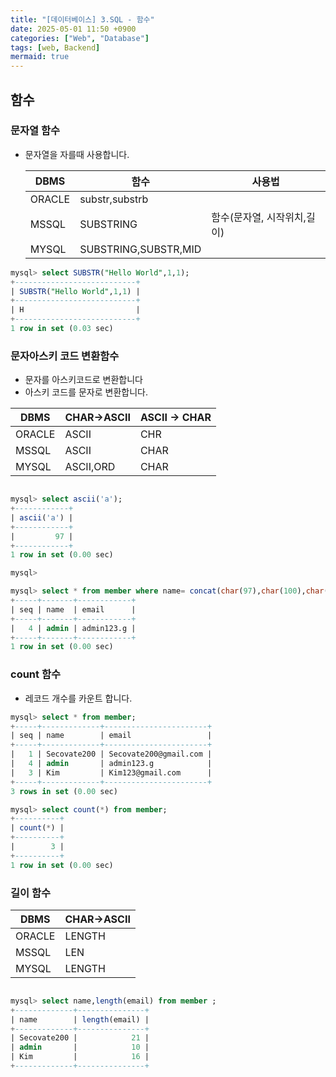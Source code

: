 ```yaml
---
title: "[데이터베이스] 3.SQL - 함수"
date: 2025-05-01 11:50 +0900
categories: ["Web", "Database"]
tags: [web, Backend]
mermaid: true
---
```


## 함수

### 문자열 함수
- 문자열을 자를때 사용합니다.

    |DBMS|함수| 사용법|
    |---|----|-----|
    | ORACLE| substr,substrb| |
    | MSSQL|  SUBSTRING | 함수(문자열, 시작위치,길이)|
    | MYSQL|    SUBSTRING,SUBSTR,MID ||

```sql
mysql> select SUBSTR("Hello World",1,1);
+---------------------------+
| SUBSTR("Hello World",1,1) |
+---------------------------+
| H                         |
+---------------------------+
1 row in set (0.03 sec)
```

### 문자아스키 코드 변환함수 
- 문자를 아스키코드로 변환합니다
- 아스키 코드를 문자로 변환합니다.

|DBMS| CHAR->ASCII | ASCII -> CHAR|
|----|------------|---------------|
|ORACLE| ASCII    |    CHR        |
|MSSQL| ASCII     |      CHAR     |
|MYSQL| ASCII,ORD |   CHAR        |

```sql

mysql> select ascii('a');
+------------+
| ascii('a') |
+------------+
|         97 |
+------------+
1 row in set (0.00 sec)

mysql>

mysql> select * from member where name= concat(char(97),char(100),char(109),char(105),char( 110));
+-----+-------+------------+
| seq | name  | email      |
+-----+-------+------------+
|   4 | admin | admin123.g |
+-----+-------+------------+
1 row in set (0.00 sec)
```

### count 함수
- 레코드 개수를 카운트 합니다.

```sql
mysql> select * from member;
+-----+-------------+-----------------------+
| seq | name        | email                 |
+-----+-------------+-----------------------+
|   1 | Secovate200 | Secovate200@gmail.com |
|   4 | admin       | admin123.g            |
|   3 | Kim         | Kim123@gmail.com      |
+-----+-------------+-----------------------+
3 rows in set (0.00 sec)

mysql> select count(*) from member;
+----------+
| count(*) |
+----------+
|        3 |
+----------+
1 row in set (0.00 sec)
```

### 길이 함수 

|DBMS| CHAR->ASCII |
|----|------------|
|ORACLE|  LENGTH  | 
|MSSQL|   LEN   |
|MYSQL|   LENGTH |


```sql

mysql> select name,length(email) from member ;
+-------------+---------------+
| name        | length(email) |
+-------------+---------------+
| Secovate200 |            21 |
| admin       |            10 |
| Kim         |            16 |
+-------------+---------------+
```